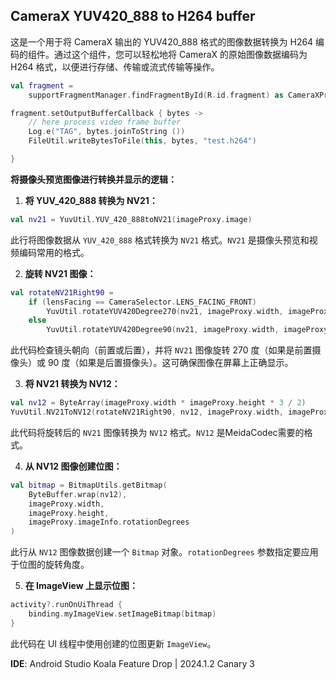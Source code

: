 ## CameraX YUV420_888 to H264 buffer

这是一个用于将 CameraX 输出的 YUV420_888 格式的图像数据转换为 H264 编码的组件。通过这个组件，您可以轻松地将 CameraX 的原始图像数据编码为 H264 格式，以便进行存储、传输或流式传输等操作。



```kotlin
val fragment =
    supportFragmentManager.findFragmentById(R.id.fragment) as CameraXPreviewFragment

fragment.setOutputBufferCallback { bytes ->
    // here process video frame buffer
    Log.e("TAG", bytes.joinToString ())
    FileUtil.writeBytesToFile(this, bytes, "test.h264")

}
```


**将摄像头预览图像进行转换并显示的逻辑：**

1. **将 YUV_420_888 转换为 NV21：**


```kotlin
val nv21 = YuvUtil.YUV_420_888toNV21(imageProxy.image)
```


此行将图像数据从 `YUV_420_888` 格式转换为 `NV21` 格式。`NV21` 是摄像头预览和视频编码常用的格式。

2. **旋转 NV21 图像：**


```kotlin
val rotateNV21Right90 =
    if (lensFacing == CameraSelector.LENS_FACING_FRONT)
        YuvUtil.rotateYUV420Degree270(nv21, imageProxy.width, imageProxy.height)
    else
        YuvUtil.rotateYUV420Degree90(nv21, imageProxy.width, imageProxy.height)
```


此代码检查镜头朝向（前置或后置），并将 `NV21` 图像旋转 270 度（如果是前置摄像头）或 90 度（如果是后置摄像头）。这可确保图像在屏幕上正确显示。

3. **将 NV21 转换为 NV12：**


```kotlin
val nv12 = ByteArray(imageProxy.width * imageProxy.height * 3 / 2)
YuvUtil.NV21ToNV12(rotateNV21Right90, nv12, imageProxy.width, imageProxy.height)
```


此代码将旋转后的 `NV21` 图像转换为 `NV12` 格式。`NV12` 是MeidaCodec需要的格式。

4. **从 NV12 图像创建位图：**


```kotlin
val bitmap = BitmapUtils.getBitmap(
    ByteBuffer.wrap(nv12),
    imageProxy.width,
    imageProxy.height,
    imageProxy.imageInfo.rotationDegrees
)
```


此行从 `NV12` 图像数据创建一个 `Bitmap` 对象。`rotationDegrees` 参数指定要应用于位图的旋转角度。

5. **在 ImageView 上显示位图：**


```kotlin
activity?.runOnUiThread {
    binding.myImageView.setImageBitmap(bitmap)
}
```


此代码在 UI 线程中使用创建的位图更新 `ImageView`。


**IDE**: Android Studio Koala Feature Drop | 2024.1.2 Canary 3